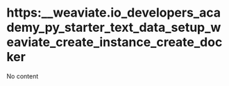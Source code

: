 # https:\_\_weaviate.io_developers_academy_py_starter_text_data_setup_weaviate_create_instance_create_docker

No content
